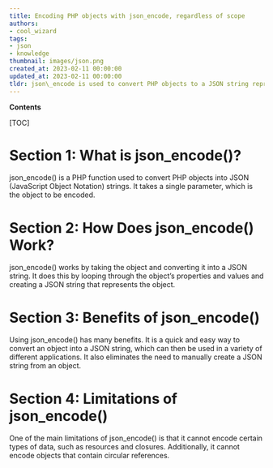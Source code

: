 ```yaml
---
title: Encoding PHP objects with json_encode, regardless of scope
authors:
- cool_wizard
tags:
- json
- knowledge
thumbnail: images/json.png
created_at: 2023-02-11 00:00:00
updated_at: 2023-02-11 00:00:00
tldr: json\_encode is used to convert PHP objects to a JSON string representation.
---
```


**Contents**

[TOC]

# Section 1: What is json_encode()?
json_encode() is a PHP function used to convert PHP objects into JSON (JavaScript Object Notation) strings. It takes a single parameter, which is the object to be encoded. 

# Section 2: How Does json_encode() Work?
json_encode() works by taking the object and converting it into a JSON string. It does this by looping through the object’s properties and values and creating a JSON string that represents the object.

# Section 3: Benefits of json_encode()
Using json_encode() has many benefits. It is a quick and easy way to convert an object into a JSON string, which can then be used in a variety of different applications. It also eliminates the need to manually create a JSON string from an object.

# Section 4: Limitations of json_encode()
One of the main limitations of json_encode() is that it cannot encode certain types of data, such as resources and closures. Additionally, it cannot encode objects that contain circular references.
